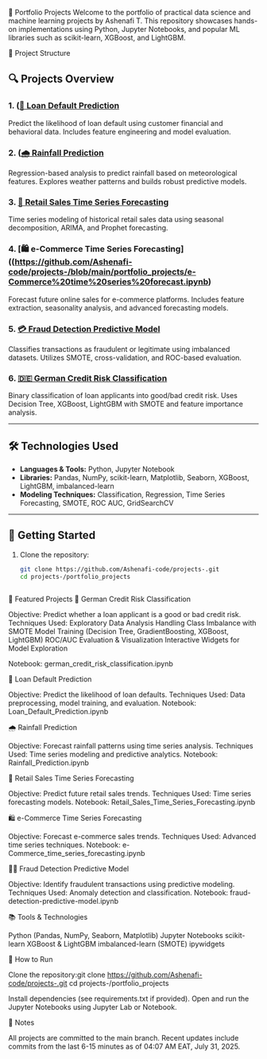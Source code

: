 💼 Portfolio Projects
Welcome to the portfolio of practical data science and machine learning projects by Ashenafi T. This repository showcases hands-on implementations using Python, Jupyter Notebooks, and popular ML libraries such as scikit-learn, XGBoost, and LightGBM.

📁 Project Structure


## 🔍 Projects Overview

### 1. ([🏦 Loan Default Prediction](https://github.com/Ashenafi-code/projects-/blob/main/portfolio_projects/Loan%20Default%20Prediction.ipynb)
Predict the likelihood of loan default using customer financial and behavioral data. Includes feature engineering and model evaluation.

### 2. ([🌧️ Rainfall Prediction](https://github.com/Ashenafi-code/projects-/blob/main/portfolio_projects/Rainfall%20Prediction.ipynb)
Regression-based analysis to predict rainfall based on meteorological features. Explores weather patterns and builds robust predictive models.

### 3. [🛒 Retail Sales Time Series Forecasting](https://github.com/Ashenafi-code/projects-/blob/main/portfolio_projects/Retail%20Sales%20Time%20Series%20Forecast_.ipynb)
Time series modeling of historical retail sales data using seasonal decomposition, ARIMA, and Prophet forecasting.

### 4. [🛍️ e-Commerce Time Series Forecasting]((https://github.com/Ashenafi-code/projects-/blob/main/portfolio_projects/e-Commerce%20time%20series%20forecast.ipynb)
Forecast future online sales for e-commerce platforms. Includes feature extraction, seasonality analysis, and advanced forecasting models.

### 5. [💳 Fraud Detection Predictive Model](portfolio_projects/fraud-detection-predictive-models.ipynb)
Classifies transactions as fraudulent or legitimate using imbalanced datasets. Utilizes SMOTE, cross-validation, and ROC-based evaluation.

### 6. [🇩🇪 German Credit Risk Classification](portfolio_projects/german-credit-risk-classificationn.ipynb)
Binary classification of loan applicants into good/bad credit risk. Uses Decision Tree, XGBoost, LightGBM with SMOTE and feature importance analysis.

---

## 🛠️ Technologies Used

- **Languages & Tools:** Python, Jupyter Notebook
- **Libraries:** Pandas, NumPy, scikit-learn, Matplotlib, Seaborn, XGBoost, LightGBM, imbalanced-learn
- **Modeling Techniques:** Classification, Regression, Time Series Forecasting, SMOTE, ROC AUC, GridSearchCV

---

## 🚀 Getting Started

1. Clone the repository:
   ```bash
   git clone https://github.com/Ashenafi-code/projects-.git
   cd projects-/portfolio_projects



📌 Featured Projects
🏦 German Credit Risk Classification

Objective: Predict whether a loan applicant is a good or bad credit risk.
Techniques Used: 
Exploratory Data Analysis
Handling Class Imbalance with SMOTE
Model Training (Decision Tree, GradientBoosting, XGBoost, LightGBM)
ROC/AUC Evaluation & Visualization
Interactive Widgets for Model Exploration


Notebook: german_credit_risk_classification.ipynb

💸 Loan Default Prediction

Objective: Predict the likelihood of loan defaults.
Techniques Used: Data preprocessing, model training, and evaluation.
Notebook: Loan_Default_Prediction.ipynb

🌧️ Rainfall Prediction

Objective: Forecast rainfall patterns using time series analysis.
Techniques Used: Time series modeling and predictive analytics.
Notebook: Rainfall_Prediction.ipynb

🛒 Retail Sales Time Series Forecasting

Objective: Predict future retail sales trends.
Techniques Used: Time series forecasting models.
Notebook: Retail_Sales_Time_Series_Forecasting.ipynb

🛍️ e-Commerce Time Series Forecasting

Objective: Forecast e-commerce sales trends.
Techniques Used: Advanced time series techniques.
Notebook: e-Commerce_time_series_forecasting.ipynb

🕵️‍♂️ Fraud Detection Predictive Model

Objective: Identify fraudulent transactions using predictive modeling.
Techniques Used: Anomaly detection and classification.
Notebook: fraud-detection-predictive-model.ipynb


📚 Tools & Technologies

Python (Pandas, NumPy, Seaborn, Matplotlib)
Jupyter Notebooks
scikit-learn
XGBoost & LightGBM
imbalanced-learn (SMOTE)
ipywidgets


🚀 How to Run

Clone the repository:git clone https://github.com/Ashenafi-code/projects-.git
cd projects-/portfolio_projects


Install dependencies (see requirements.txt if provided).
Open and run the Jupyter Notebooks using Jupyter Lab or Notebook.


📝 Notes

All projects are committed to the main branch.
Recent updates include commits from the last 6-15 minutes as of 04:07 AM EAT, July 31, 2025.

